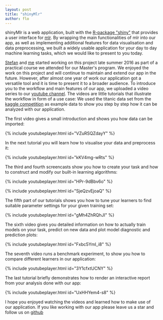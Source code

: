 ```yaml
---
layout: post
title: "shinyMlr"
author: flo
---
```


shinyMlr is a web application, built with the
[R-package "shiny"](https://cran.r-project.org/web/packages/shiny/index.html)
that provides a user interface for [mlr](https://github.com/mlr-org/mlr).
By wrapping the main functionalities of mlr into our app, as well as
implementing additional features for data visualisation and data preprocessing,
we built a widely usable application for your day to day
machine learning tasks, which we would like to present to you today.

<!--more-->

[Stefan](http://Coorsaa.github.io/) and [me](http://florianfendt.github.io/)
started working on this project late summer 2016 as part of a practical
course we attended for our Master's program. We enjoyed the work on this
project and will continue to maintain and extend our app in the future.
However, after almost one year of work our application got a versatile tool
and it is time to present it to a broader audience.
To introduce you to the workflow and main features of our app,
we uploaded a video series to our
[youtube channel](https://www.youtube.com/channel/UCxafH0u7ewWHEULXcEa_zkg).
The videos are little tutorials that illustrate the workflow
in form of a use case:
We used the titanic data set from the
[kaggle competition](https://www.kaggle.com/c/titanic)
as example data to show you step by step how it can be analyzed with our
application.

The first video gives a small introduction and shows you how data can be
imported:

{% include youtubeplayer.html id="VZuRSQZdayY" %}


In the next tutorial you will learn how to visualise your data and
preprocess it:

{% include youtubeplayer.html id="kKV4mg-wRts" %}

The third and fourth screencasts show you how to create your task and
how to construct and modify our built-in learning algorithms:

{% include youtubeplayer.html id="HPr-9dBbv6o" %}

{% include youtubeplayer.html id="SjeQzvEjoaQ" %}


The fifth part of our tutorials shows you how to tune your learners to find
suitable parameter settings for your given training set:

{% include youtubeplayer.html id="gMh4ZhRQhJI" %}

The sixth video gives you detailed information on how to actually train models
on your task, predict on new data and plot model diagnostic and prediction
plots:

{% include youtubeplayer.html id="Fxbc5YmI_i8" %}


The seventh video runs a benchmark experiment, to show you how to compare
different learners in our application:

{% include youtubeplayer.html id="3Y1cfxtUCNY" %}

The last tutorial briefly demonstrates how to render an interactive report
from your analysis done with our app:

{% include youtubeplayer.html id="UxHHYem4-s8" %}

I hope you enjoyed watching the videos and learned how to make use of our
application.
If you like working with our app please leave us a star and follow us on
[github](https://github.com/mlr-org/shinyMlr)

